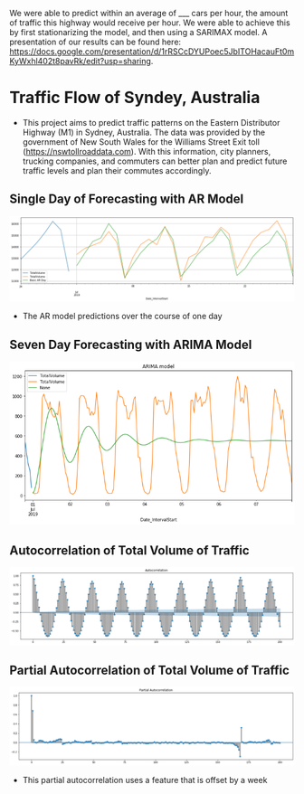
We were able to predict within an average of ___ cars per hour, the amount of traffic this highway would receive per hour. We were able to achieve this by first stationarizing the model, and then using a SARIMAX model.
A presentation of our results can be found here: https://docs.google.com/presentation/d/1rRSCcDYUPoec5JbITOHacauFt0mKyWxhl402t8pavRk/edit?usp=sharing.


# Traffic Flow of Syndey, Australia
- This project aims to predict traffic patterns on the Eastern Distributor Highway (M1) in Sydney, Australia. The data was provided by the government of New South Wales for the Williams Street Exit toll (https://nswtollroaddata.com). With this information, city planners, trucking companies, and commuters can better plan and predict future traffic levels and plan their commutes accordingly.

## Single Day of Forecasting with AR Model
![ARForecast_byday](https://github.com/trevohearn/TrafficFlowData/blob/master/images/ARForecast_byday.png)
- The AR model predictions over the course of one day

## Seven Day Forecasting with ARIMA Model
![arima_model_71](https://github.com/trevohearn/TrafficFlowData/blob/master/images/arima_model_71.png)

## Autocorrelation of Total Volume of Traffic
![autocorr_totalvolumne](https://github.com/trevohearn/TrafficFlowData/blob/master/images/autocorr_totalvolume.png)

## Partial Autocorrelation of Total Volume of Traffic
![partial_autocorr_weekdiff](https://github.com/trevohearn/TrafficFlowData/blob/master/images/partial_autocorr_weekdiff.png)
- This partial autocorrelation uses a feature that is offset by a week
